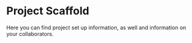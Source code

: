 # Project Scaffold
Here you can find project set up information, as well and information on your collaborators.